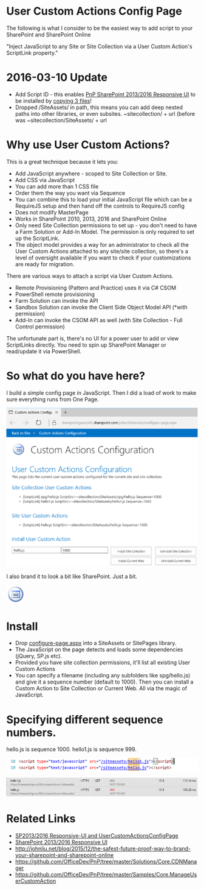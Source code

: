 # User Custom Actions Config Page

The following is what I consider to be the easiest way to add script to your SharePoint and SharePoint Online

"Inject JavaScript to any Site or Site Collection via a User Custom Action's ScriptLink property."

# 2016-03-10 Update

* Add Script ID - this enables [PnP SharePoint 2013/2016 Responsive UI](https://github.com/OfficeDev/PnP-Tools/tree/master/Solutions/SharePoint.UI.Responsive) to be installed by [copying 3 files](http://johnliu.net/blog/2016/3/u1o3sximl08l60c3k0xzz4ep2fof2n)!
* Dropped /SiteAssets/ in path, this means you can add deep nested paths into other libraries, or even subsites.  ~sitecollection/ + url  (before was ~sitecollection/SiteAssets/ + url

# Why use User Custom Actions?

This is a great technique because it lets you:

* Add JavaScript anywhere - scoped to Site Collection or Site.
* Add CSS via JavaScript
* You can add more than 1 CSS file
* Order them the way you want via Sequence
* You can combine this to load your initial JavaScript file which can be a RequireJS setup and then hand off the controls to RequireJS config
* Does not modify MasterPage
* Works in SharePoint 2010, 2013, 2016 and SharePoint Online
* Only need Site Collection permissions to set up - you don't need to have a Farm Solution or Add-In Model.  The permission is only required to set up the ScriptLink.
* The object model provides a way for an administrator to check all the User Custom Actions attached to any site/site collection, so there's a level of oversight available if you want to check if your customizations are ready for migration.

There are various ways to attach a script via User Custom Actions.
* Remote Provisioning (Pattern and Practice) uses it via C# CSOM
* PowerShell remote provisioning
* Farm Solution can invoke the API
* Sandbox Solution can invoke the Client Side Object Model API (*with permission)
* Add-In can invoke the CSOM API as well (with Site Collection - Full Control permission)

The unfortunate part is, there's no UI for a power user to add or view ScriptLinks directly.  You need to spin up SharePoint Manager or read/update it via PowerShell.

# So what do you have here?

I build a simple config page in JavaScript. 
Then I did a load of work to make sure everything runs from One Page.

![Screenshot](docs/ucacp-1.png)

I also brand it to look a bit like SharePoint.  Just a bit.

![Branding](docs/LINKS.gif)

# Install

* Drop [configure-page.aspx](dist/configure-page.aspx) into a SiteAssets or SitePages library.
* The JavaScript on the page detects and loads some dependencies (jQuery, SP.js etc). 
* Provided you have site collection permissions, it'll list all existing User Custom Actions
* You can specify a filename (including any subfolders like spg/hello.js) and give it a sequence number (default to 1000).  Then you can install a Custom Action to Site Collection or Current Web.  All via the magic of JavaScript.

# Specifying different sequence numbers.

hello.js is sequence 1000.  hello1.js is sequence 999.

![Screenshot](docs/ucacp-3.png)

![Screenshot](docs/ucacp-2.png)


# Related Links

* [SP2013/2016 Responsive-UI and UserCustomActionsConfigPage](http://johnliu.net/blog/2016/3/u1o3sximl08l60c3k0xzz4ep2fof2n)
* [SharePoint 2013/2016 Responsive UI](https://github.com/OfficeDev/PnP-Tools/tree/master/Solutions/SharePoint.UI.Responsive)
* http://johnliu.net/blog/2015/12/the-safest-future-proof-way-to-brand-your-sharepoint-and-sharepoint-online
* https://github.com/OfficeDev/PnP/tree/master/Solutions/Core.CDNManager
* https://github.com/OfficeDev/PnP/tree/master/Samples/Core.ManageUserCustomAction

